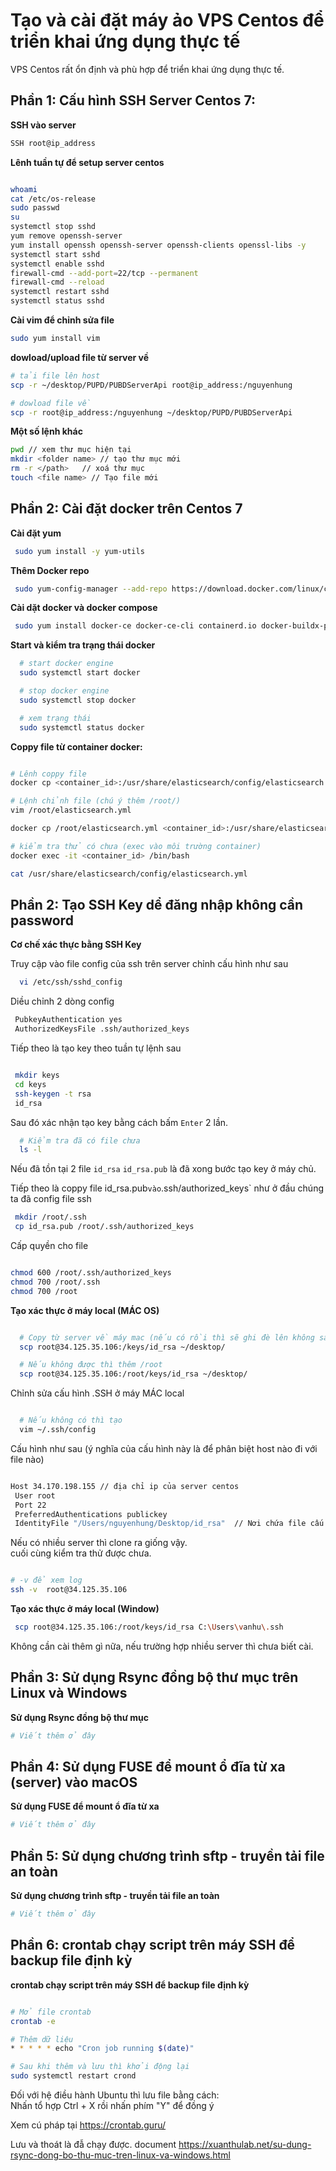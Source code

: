 # Tạo và cài đặt máy ảo VPS Centos để triển khai ứng dụng thực tế
VPS Centos rất ổn định và phù hợp để triển khai ứng dụng thực tế.

## Phần 1: Cấu hình SSH Server Centos 7: 

**SSH vào server**

 ```bash
SSH root@ip_address
 ```


**Lênh tuần tự để setup server centos**
 ```bash

whoami
cat /etc/os-release
sudo passwd
su
systemctl stop sshd
yum remove openssh-server
yum install openssh openssh-server openssh-clients openssl-libs -y
systemctl start sshd
systemctl enable sshd
firewall-cmd --add-port=22/tcp --permanent
firewall-cmd --reload
systemctl restart sshd
systemctl status sshd
 ```

**Cài vim để chỉnh sửa file**

 ```bash
 sudo yum install vim
 ```

**dowload/upload file từ server về**

 ```bash
# tải file lên host
 scp -r ~/desktop/PUPD/PUBDServerApi root@ip_address:/nguyenhung

# dowload file về
 scp -r root@ip_address:/nguyenhung ~/desktop/PUPD/PUBDServerApi
 ```



**Một số lệnh khác**

 ```bash
pwd // xem thư mục hiện tại
mkdir <folder name> // tạo thư mục mới
rm -r </path>   // xoá thư mục
touch <file name> // Tạo file mới
 ```

## Phần 2: Cài đặt docker trên Centos 7  

**Cài đặt yum**

 ```bash
  sudo yum install -y yum-utils
 ```

**Thêm Docker repo**

 ```bash
  sudo yum-config-manager --add-repo https://download.docker.com/linux/centos/docker-ce.repo
 ```

**Cài dặt docker và docker compose**

 ```bash
  sudo yum install docker-ce docker-ce-cli containerd.io docker-buildx-plugin docker-compose-plugin
 ```

**Start và kiểm tra trạng thái docker**

 ```bash
   # start docker engine 
   sudo systemctl start docker

   # stop docker engine 
   sudo systemctl stop docker

   # xem trạng thái
   sudo systemctl status docker 
 ```

**Coppy file từ container docker:**

 ```bash

# Lênh coppy file
docker cp <container_id>:/usr/share/elasticsearch/config/elasticsearch.yml ~/desktop/docker2

# Lệnh chỉnh file (chú ý thêm /root/)
vim /root/elasticsearch.yml 

docker cp /root/elasticsearch.yml <container_id>:/usr/share/elasticsearch/config/elasticsearch.yml // ghi đè

# kiểm tra thử có chưa (exec vào môi trường container)
docker exec -it <container_id> /bin/bash

cat /usr/share/elasticsearch/config/elasticsearch.yml

 ```


## Phần 2: Tạo SSH Key dể đăng nhập không cần password  

**Cơ chế xác thực bằng SSH Key**

Truy cập vào file config của ssh trên server chỉnh cấu hình như sau



 ```bash
   vi /etc/ssh/sshd_config
 ```

Diều chỉnh 2 dòng config

 ```bash
  PubkeyAuthentication yes
  AuthorizedKeysFile .ssh/authorized_keys

 ```

Tiếp theo là tạo key theo tuần tự lệnh sau

 ```bash

  mkdir keys
  cd keys
  ssh-keygen -t rsa
  id_rsa

 ```

Sau đó xác nhận tạo key bằng cách bấm `Enter` 2 lần.  

 ```bash
   # Kiểm tra đã có file chưa 
   ls -l 
 ```

Nếu đã tồn tại 2 file `id_rsa`  `id_rsa.pub` là đã xong bước tạo key ở máy chủ.

Tiếp theo là coppy file id_rsa.pub` vào `.ssh/authorized_keys` như ở đầu chúng ta đã config file ssh  

 ```bash
  mkdir /root/.ssh
  cp id_rsa.pub /root/.ssh/authorized_keys
 ```

Cấp quyền cho file  

```bash

chmod 600 /root/.ssh/authorized_keys
chmod 700 /root/.ssh
chmod 700 /root
```

**Tạo xác thực ở máy local (MÁC OS)**

```bash

  # Copy từ server về máy mac (nếu có rồi thì sẽ ghi đè lên không sao)
  scp root@34.125.35.106:/keys/id_rsa ~/desktop/

  # Nếu không được thì thêm /root
  scp root@34.125.35.106:/root/keys/id_rsa ~/desktop/
```

Chỉnh sửa cấu hình .SSH ở máy MÁC local

```bash

  # Nếu không có thì tạo
  vim ~/.ssh/config

```

Cấu hình như sau (ý nghĩa của cấu hình này là để phân biệt host nào đi với file nào)
```bash

Host 34.170.198.155 // địa chỉ ip của server centos
 User root
 Port 22
 PreferredAuthentications publickey
 IdentityFile "/Users/nguyenhung/Desktop/id_rsa"  // Nơi chứa file cấu hình tải về

```

Nếu có nhiều server thì clone ra giống vậy.  
cuối cùng kiểm tra thử được chưa.

```bash

# -v để xem log
ssh -v  root@34.125.35.106

```


**Tạo xác thực ở máy local (Window)**

```bash
 scp root@34.125.35.106:/root/keys/id_rsa C:\Users\vanhu\.ssh
```
Không cần cài thêm gì nữa, nếu trường hợp nhiều server thì chưa biết cài.

## Phần 3: Sử dụng Rsync đồng bộ thư mục trên Linux và Windows  

**Sử dụng Rsync đồng bộ thư mục**

 ```bash
# Viết thêm ở đây
 ```

## Phần 4: Sử dụng FUSE để mount ổ đĩa từ xa (server) vào macOS  

**Sử dụng FUSE để mount ổ đĩa từ xa**

 ```bash
# Viết thêm ở đây
 ```

## Phần 5: Sử dụng chương trình sftp - truyền tải file an toàn  

**Sử dụng chương trình sftp - truyền tải file an toàn**

 ```bash
# Viết thêm ở đây
 ```

## Phần 6: crontab chạy script trên máy SSH để backup file định kỳ  

**crontab chạy script trên máy SSH để backup file định kỳ**

 ```bash

 # Mở file crontab
 crontab -e

 # Thêm dữ liệu
 * * * * * echo "Cron job running $(date)"

# Sau khi thêm và lưu thì khởi động lại
sudo systemctl restart crond

 ```

Đối với hệ điều hành Ubuntu thì lưu file bằng cách:  
Nhấn tổ hợp Ctrl + X rồi nhấn phím "Y" để đồng ý


Xem cú pháp tại https://crontab.guru/

Lưu và thoát là đẫ chạy được.
document https://xuanthulab.net/su-dung-rsync-dong-bo-thu-muc-tren-linux-va-windows.html
